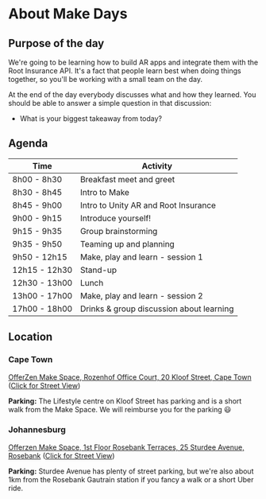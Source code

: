 # About Make Days

## Purpose of the day

We're going to be learning how to build AR apps and integrate them with the Root Insurance API. It's a fact that people learn best when doing things together, so you'll be working with a small team on the day.

At the end of the day everybody discusses what and how they learned. You should be able to answer a simple question in that discussion:

-  What is your biggest takeaway from today?


## Agenda

| Time          | Activity    |
|---------------|-------------|
| 8h00  - 8h30  | Breakfast meet and greet |
| 8h30  - 8h45  | Intro to Make |
| 8h45  - 9h00  | Intro to Unity AR and Root Insurance |
| 9h00  - 9h15  | Introduce yourself! |
| 9h15  - 9h35  | Group brainstorming |
| 9h35 - 9h50  | Teaming up and planning |
| 9h50 - 12h15 | Make, play and learn - session 1 |
| 12h15 - 12h30 | Stand-up |
| 12h30 - 13h00  | Lunch |
| 13h00 - 17h00 | Make, play and learn - session 2 |
| 17h00 - 18h00 | Drinks & group discussion about learning|



## Location

### Cape Town

[OfferZen Make Space, Rozenhof Office Court, 20 Kloof Street, Cape Town](https://goo.gl/maps/VozHDtHJ8R62)
([Click for Street View](https://www.google.co.za/maps/@-33.9280013,18.4127532,3a,75y,304.65h,88.36t/data=!3m6!1e1!3m4!1sEyqvQcPVm-QKr3ZA3gNEng!2e0!7i13312!8i6656))

<b>Parking:</b> The Lifestyle centre on Kloof Street has parking and is a short walk from the Make Space. We will reimburse you for the parking :smiley:

### Johannesburg

[Offerzen Make Space, 1st Floor Rosebank Terraces, 25 Sturdee Avenue, Rosebank](https://www.google.com/maps/place/25+Sturdee+Ave,+Rosebank,+Johannesburg,+2196/@-26.1434055,28.0358781,17z/data=!3m1!4b1!4m5!3m4!1s0x1e950c924edb48f9:0xdc6585783a8bc449!8m2!3d-26.1434103!4d28.0380668) ([Click for Street View](https://www.google.com/maps/@-26.1433971,28.0382165,3a,75y,268.85h,90t/data=!3m7!1e1!3m5!1sz3J3bX9bEi3U8NF23JeaRg!2e0!6s%2F%2Fgeo2.ggpht.com%2Fcbk%3Fpanoid%3Dz3J3bX9bEi3U8NF23JeaRg%26output%3Dthumbnail%26cb_client%3Dmaps_sv.tactile.gps%26thumb%3D2%26w%3D203%26h%3D100%26yaw%3D268.71606%26pitch%3D0%26thumbfov%3D100!7i13312!8i6656))

<b>Parking:</b> Sturdee Avenue has plenty of street parking, but we're also about 1km from the Rosebank Gautrain station if you fancy a walk or a short Uber ride.
